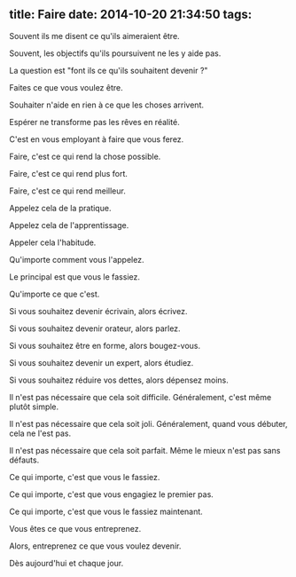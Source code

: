 title: Faire
date: 2014-10-20 21:34:50
tags:
---

Souvent ils me disent ce qu'ils aimeraient être.

Souvent, les objectifs qu'ils poursuivent ne les y aide pas.

La question est "font ils ce qu'ils souhaitent devenir ?"

Faites ce que vous voulez être.

Souhaiter n'aide en rien à ce que les choses arrivent.

Espérer ne transforme pas les rêves en réalité.

C'est en vous employant à faire que vous ferez.

Faire, c'est ce qui rend la chose possible.

Faire, c'est ce qui rend plus fort.

Faire, c'est ce qui rend meilleur.

Appelez cela de la pratique.

Appelez cela de l'apprentissage.

Appeler cela l'habitude.

Qu'importe comment vous l'appelez.

Le principal est que vous le fassiez.

Qu'importe ce que c'est.

Si vous souhaitez devenir écrivain, alors écrivez.

Si vous souhaitez devenir orateur, alors parlez.

Si vous souhaitez être en forme, alors bougez-vous.

Si vous souhaitez devenir un expert, alors étudiez.

Si vous souhaitez réduire vos dettes, alors dépensez moins.

Il n'est pas nécessaire que cela soit difficile. Généralement, c'est même plutôt simple.

Il n'est pas nécessaire que cela soit joli. Généralement, quand vous débuter, cela ne l'est pas.

Il n'est pas nécessaire que cela soit parfait. Même le mieux n'est pas sans défauts.

Ce qui importe, c'est que vous le fassiez.

Ce qui importe, c'est que vous engagiez le premier pas.

Ce qui importe, c'est que vous le fassiez maintenant.

Vous êtes ce que vous entreprenez.

Alors, entreprenez ce que vous voulez devenir.

Dès aujourd'hui et chaque jour.
